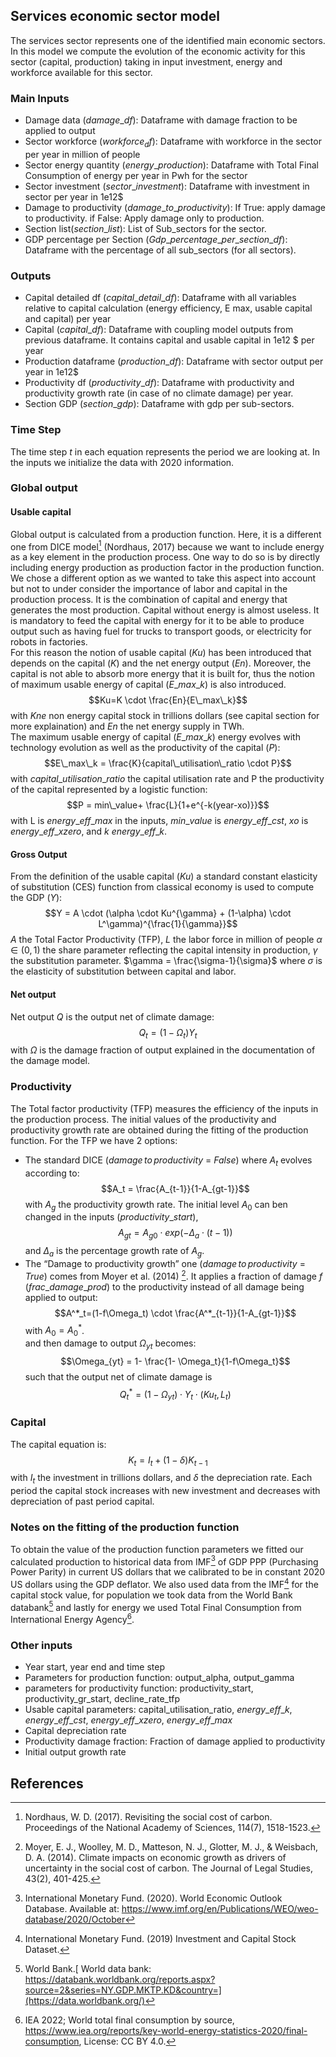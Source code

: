## Services economic sector model

The services sector represents one of the identified main economic sectors. In this model we compute the evolution of the economic activity for this sector (capital, production) taking in input investment, energy and workforce available for this sector. 

### Main Inputs 
- Damage data ($damage\_df$): Dataframe with damage fraction to be applied to output 
-  Sector workforce ($workforce_df$): Dataframe with workforce in the sector per year in million of people
- Sector energy quantity ($energy\_production$): Dataframe with Total Final Consumption of energy per year in Pwh for the sector
- Sector investment ($sector\_investment$): Dataframe with investment in sector per year in 1e12\$
- Damage to productivity ($damage\_to\_productivity$): If True: apply damage to productivity. if False: Apply damage only to production. 
- Section list($section\_list$): List of Sub_sectors for the sector.
- GDP percentage per Section ($Gdp\_percentage\_per\_section\_df$): Dataframe with the percentage of all sub_sectors (for all sectors). 
### Outputs 
- Capital detailed df ($capital\_detail\_df$): Dataframe with all variables relative to capital calculation (energy efficiency, E max, usable capital and capital) per year
- Capital ($capital\_df$): Dataframe with coupling model outputs from previous dataframe. It contains capital and usable capital in 1e12 \$ per year
- Production dataframe ($production\_df$): Dataframe with sector output per year in 1e12\$
- Productivity df ($productivity\_df$): Dataframe with productivity and productivity growth rate (in case of no climate damage) per year. 
- Section GDP ($section\_gdp$): Dataframe with gdp per sub-sectors.                    
### Time Step 
The time step $t$ in each equation represents the period we are looking at. In the inputs we initialize the data with 2020 information. 

### Global output
#### Usable capital 
Global output is calculated from a production function. Here, it is a different one from DICE model[^1] (Nordhaus, 2017) because we want to include energy as a key element in the production process. One way to do so is by directly including energy production as production factor in the production function. We chose a different option as we wanted to take this aspect into account but not to under consider the importance of labor and capital in the production process. It is the combination of capital and energy that generates the most production. Capital without energy is almost useless. It is mandatory to feed the capital with energy for it to be able to produce output such as having fuel for trucks to transport goods, or electricity for robots in factories.   
For this reason the notion of usable capital ($Ku$) has been introduced that depends on the capital ($K$) and the net energy output ($En$). 
Moreover, the capital is not able to absorb more energy that it is built for,  thus the notion of maximum usable energy of capital ($E\_max\_k$) is also introduced. 
$$Ku=K \cdot \frac{En}{E\_max\_k}$$
with $Kne$ non energy capital stock in trillions dollars (see capital section for more explaination) and $En$ the net energy supply in TWh.   
The maximum usable energy of capital ($E\_max\_k$) energy evolves with technology evolution as well as the productivity of the capital ($P$):
 $$E\_max\_k = \frac{K}{capital\_utilisation\_ratio \cdot P}$$
 with $capital\_utilisation\_ratio$ the capital utilisation rate and P the productivity of the capital represented by a logistic function: 
 $$P = min\_value+ \frac{L}{1+e^{-k(year-xo)}}$$
 with L is $energy\_eff\_max$ in the inputs, $min\_value$ is $energy\_eff\_cst$, $xo$ is $energy\_eff\_xzero$, and $k$ $energy\_eff\_k$.  

#### Gross Output 
From the definition of the usable capital ($Ku)$ a standard constant elasticity of substitution (CES) function from classical economy is used to compute the GDP ($Y$): 
$$Y = A \cdot (\alpha \cdot Ku^{\gamma} + (1-\alpha) \cdot L^\gamma)^{\frac{1}{\gamma}}$$
$A$ the Total Factor Productivity (TFP), $L$ the labor force in million of people $\alpha \in (0,1)$ the share parameter reflecting the capital intensity in production, $\gamma$ the substitution parameter. $\gamma = \frac{\sigma-1}{\sigma}$ where $\sigma$ is the elasticity of substitution between capital and labor.

#### Net output 
Net output $Q$ is the output net of climate damage:
$$Q_t = (1- \Omega_t )Y_t$$
with $\Omega$ is the damage fraction of output explained in the documentation of the damage model.  

### Productivity
The Total factor productivity (TFP) measures the efficiency of the inputs in the production process. The initial values of the productivity and productivity growth rate are obtained during the fitting of the production function. For the TFP we have 2 options: 
* The standard DICE ($damage\,to\,productivity$ = $False$) where $A_t$ evolves according to:
$$A_t = \frac{A_{t-1}}{1-A_{gt-1}}$$ with $A_g$ the productivity growth rate.
The initial level $A_0$ can ben changed in the inputs ($productivity\_start$),
$$A_{gt}=A_{g0} \cdot exp(-\Delta_a \cdot (t-1))$$
and $\Delta_a$ is the percentage growth rate of $A_g$.
* The “Damage to productivity growth” one ($damage\,to\,productivity$ = $True$) comes from Moyer et al. (2014) [^4]. It applies a fraction of damage $f$ ($frac\_damage\_prod$) to the productivity instead of all damage being applied to output:
$$A^*_t=(1-f\Omega_t) \cdot \frac{A^*_{t-1}}{1-A_{gt-1}}$$ with $A_0 =A^*_0$.  
and then damage to output $\Omega_{yt}$ becomes: 
$$\Omega_{yt} = 1- \frac{1- \Omega_t}{1-f\Omega_t}$$
such that the output net of climate damage is 
$$Q^*_t = (1-\Omega_{yt}) \cdot Y_t \cdot (Ku_t, L_t)$$

### Capital
The capital equation is: 
$$K_t = I_t + (1- \delta )K_{t-1}$$
with $I_t$ the investment in trillions dollars, and $\delta$ the depreciation rate. Each period the capital stock increases with new investment and decreases with depreciation of past period capital.  

### Notes on the fitting of the production function
To obtain the value of the production function parameters we fitted our calculated production to historical data from IMF[^5] of GDP PPP (Purchasing Power Parity) in current US dollars that we calibrated to be in constant 2020 US dollars using the GDP deflator. We also used data from the IMF[^6] for the capital stock value, for population we took data from the World Bank databank[^7] and lastly for energy we used Total Final Consumption from International Energy Agency[^10].

### Other inputs 
-  Year start, year end and time step 
- Parameters for production function: output_alpha,  output_gamma
- parameters for productivity function: productivity_start, productivity_gr_start, decline_rate_tfp
- Usable capital parameters: capital_utilisation_ratio, $energy\_eff\_k$, $energy\_eff\_cst$, $energy\_eff\_xzero$, $energy\_eff\_max$
- Capital depreciation rate 
-  Productivity damage fraction: Fraction of damage applied to productivity
-  Initial output growth rate

## References

[^4]: Moyer, E. J., Woolley, M. D., Matteson, N. J., Glotter, M. J., & Weisbach, D. A. (2014). Climate impacts on economic growth as drivers of uncertainty in the social cost of carbon. The Journal of Legal Studies, 43(2), 401-425.

[^1]: Nordhaus, W. D. (2017). Revisiting the social cost of carbon. Proceedings of the National Academy of Sciences, 114(7), 1518-1523.

[^5]: International Monetary Fund. (2020). World Economic Outlook Database. Available at: https://www.imf.org/en/Publications/WEO/weo-database/2020/October

[^6]: International Monetary Fund. (2019)  Investment and Capital Stock Dataset.

[^7]: World Bank.[ World data bank: https://databank.worldbank.org/reports.aspx?source=2&series=NY.GDP.MKTP.KD&country=](https://data.worldbank.org/)


[^10]: IEA 2022; World total final consumption by source, https://www.iea.org/reports/key-world-energy-statistics-2020/final-consumption, License: CC BY 4.0.